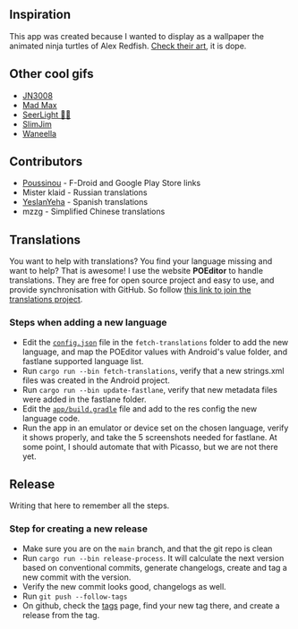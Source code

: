 ## Inspiration

This app was created because I wanted to display as a wallpaper the animated ninja turtles of
Alex Redfish. [Check their art](https://www.artstation.com/artwork/5wm5W), it is dope.

## Other cool gifs

* [JN3008](https://jn3008.tumblr.com/)
* [Mad Max](https://www.behance.net/gallery/26428843/MAD-MAX-Fury-Road)
* [SeerLight 🌙✨](https://twitter.com/seerlight)
* [SlimJim](http://www.slimjimstudios.com/#/la-gifathon/)
* [Waneella](https://twitter.com/waneella_/)

## Contributors

* [Poussinou](https://github.com/Poussinou) - F-Droid and Google Play Store links
* Mister klaid - Russian translations
* [YesIanYeha](https://github.com/Preyesianyeha) - Spanish translations
* mzzg - Simplified Chinese translations

## Translations

You want to help with translations? You find your language missing and want to help?
That is awesome!
I use the website **POEditor** to handle translations. They are free for open source project and easy to use, and provide synchronisation with GitHub. So follow [this link to join the translations project](https://poeditor.com/join/project?hash=QaDkuFZTp2).

### Steps when adding a new language

* Edit the [`config.json`](fetch-translations/config.json) file in the `fetch-translations` folder to add the new language, and map the POEditor values with Android's value folder, and fastlane supported language list.
* Run `cargo run --bin fetch-translations`, verify that a new strings.xml files was created in the Android project.
* Run `cargo run --bin update-fastlane`, verify that new metadata files were added in the fastlane folder.
* Edit the [`app/build.gradle`](app/build.gradle) file and add to the res config the new language code.
* Run the app in an emulator or device set on the chosen language, verify it shows properly, and take the 5 screenshots needed for fastlane. At some point, I should automate that with Picasso, but we are not there yet.

## Release

Writing that here to remember all the steps.

### Step for creating a new release

* Make sure you are on the `main` branch, and that the git repo is clean
* Run `cargo run --bin release-process`. It will calculate the next version based on conventional commits, generate changelogs, create and tag a new commit with the version.
* Verify the new commit looks good, changelogs as well.
* Run `git push --follow-tags`
* On github, check the [tags](https://github.com/redwarp/gif-wallpaper/tags) page, find your new tag there, and create a release from the tag.
